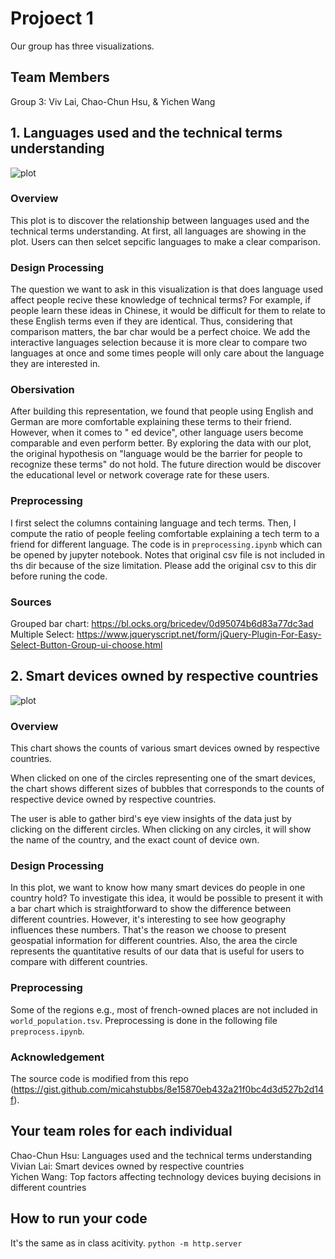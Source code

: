 # Projoect 1
Our group has three visualizations.
## Team Members
Group 3: Viv Lai, Chao-Chun Hsu, & Yichen Wang

## 1. Languages used and the technical terms understanding
![plot](https://i.imgur.com/GIlfGBe.png)
### Overview
This plot is to discover the relationship between languages used and the technical terms understanding. At first, all languages are showing in the plot. Users can then selcet sepcific languages to make a clear comparison. 

### Design Processing
The question we want to ask in this visualization is that does language used affect people recive these knowledge of technical terms? For example, if people learn these ideas in Chinese, it would be difficult for them to relate to these English terms even if they are identical. Thus, considering that comparison matters, the bar char would be a perfect choice. We add the interactive languages selection because it is more clear to compare two languages at once and some times people will only care about the language they are interested in. 

### Obersivation
After building this representation, we found that people using English and German are more comfortable explaining these terms to their friend. However, when it comes to "
ed device", other language users become comparable and even perform better. By exploring the data with our plot, the original hypothesis on "language would be the barrier for people to recognize these terms" do not hold. The future direction would be discover the educational level or network coverage rate for these users.

### Preprocessing 
I first select the columns containing language and tech terms. Then, I compute the ratio of people feeling comfortable explaining a tech term to a friend for different language. The code is in `preprocessing.ipynb` which can be opened by jupyter notebook. Notes that original csv file is not included in ths dir because of the size limitation. Please add the original csv to this dir before runing the code.

### Sources ##
Grouped bar chart: https://bl.ocks.org/bricedev/0d95074b6d83a77dc3ad
Multiple Select: https://www.jqueryscript.net/form/jQuery-Plugin-For-Easy-Select-Button-Group-ui-choose.html

## 2. Smart devices owned by respective countries
![plot](https://i.imgur.com/AQnVWQL.png)
### Overview
This chart shows the counts of various smart devices owned by respective countries.

When clicked on one of the circles representing one of the smart devices, the chart shows different sizes of bubbles that corresponds to the counts of respective device owned by respective countries.

The user is able to gather bird's eye view insights of the data just by clicking on the different circles. When clicking on any circles, it will show the name of the country, and the exact count of device own.

### Design Processing
In this plot, we want to know how many smart devices do people in one country hold? To investigate this idea, it would be possible to present it with a bar chart which is straightforward to show the difference between different countries. However, it's interesting to see how geography influences these numbers. That's the reason we choose to present geospatial information for different countries. Also, the area the circle represents the quantitative results of our data that is useful for users to compare with different countries.

### Preprocessing
Some of the regions e.g., most of french-owned places are not included in `world_population.tsv`. Preprocessing is done in the following file `preprocess.ipynb`.

### Acknowledgement
The source code is modified from this repo (https://gist.github.com/micahstubbs/8e15870eb432a21f0bc4d3d527b2d14f).

## Your team roles for each individual 
Chao-Chun Hsu: Languages used and the technical terms understanding  
Vivian Lai: Smart devices owned by respective countries  
Yichen Wang: Top factors affecting technology devices buying decisions in different countries  
## How to run your code
It's the same as in class acitivity.
`python -m http.server`
